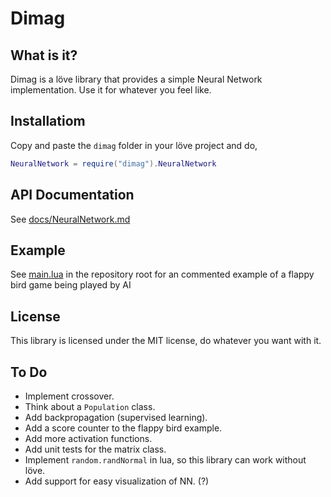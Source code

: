 # Dimag

## What is it?

Dimag is a löve library that provides a simple Neural Network implementation. Use it for whatever you feel like.

## Installatiom

Copy and paste the `dimag` folder in your löve project and do,

```lua
NeuralNetwork = require("dimag").NeuralNetwork
```

## API Documentation

See [docs/NeuralNetwork.md](docs/NeuralNetwork.md)

## Example

See [main.lua](main.lua) in the repository root for an commented example of a flappy bird game being played by AI

## License

This library is licensed under the MIT license, do whatever you want with it.

## To Do

* Implement crossover.
* Think about a `Population` class.
* Add backpropagation (supervised learning).
* Add a score counter to the flappy bird example.
* Add more activation functions.
* Add unit tests for the matrix class.
* Implement `random.randNormal` in lua, so this library can work without löve.
* Add support for easy visualization of NN. (?)
